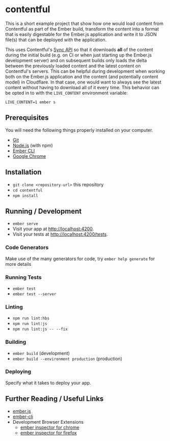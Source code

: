 # contentful

This is a short example project that show how one would load content from
Contentful as part of the Ember build, transform the content into a format that
is easily digestable for the Ember.js application and write it to JSON file(s)
that can be deployed with the application.

This uses Contentful's
[Sync API](https://contentful.github.io/contentful.js/contentful/7.10.0/Sync.html)
so that it downloads **all** of the content during the initial build (e.g. on
CI or when just starting up the Ember.js development server) and on subsequent
builds only loads the delta between the previously loaded content and the
latest content on Contentful's servers. This can be helpful during development
when working both on the Ember.js application and the content (and potentially
content model) in Cloudflare. In that case, one would want to always see the
latest content without having to download all of it every time. This behavior
can be opted in to with the `LIVE_CONTENT` environment variable:

```
LIVE_CONTENT=1 ember s
```

## Prerequisites

You will need the following things properly installed on your computer.

* [Git](https://git-scm.com/)
* [Node.js](https://nodejs.org/) (with npm)
* [Ember CLI](https://ember-cli.com/)
* [Google Chrome](https://google.com/chrome/)

## Installation

* `git clone <repository-url>` this repository
* `cd contentful`
* `npm install`

## Running / Development

* `ember serve`
* Visit your app at [http://localhost:4200](http://localhost:4200).
* Visit your tests at [http://localhost:4200/tests](http://localhost:4200/tests).

### Code Generators

Make use of the many generators for code, try `ember help generate` for more details

### Running Tests

* `ember test`
* `ember test --server`

### Linting

* `npm run lint:hbs`
* `npm run lint:js`
* `npm run lint:js -- --fix`

### Building

* `ember build` (development)
* `ember build --environment production` (production)

### Deploying

Specify what it takes to deploy your app.

## Further Reading / Useful Links

* [ember.js](https://emberjs.com/)
* [ember-cli](https://ember-cli.com/)
* Development Browser Extensions
  * [ember inspector for chrome](https://chrome.google.com/webstore/detail/ember-inspector/bmdblncegkenkacieihfhpjfppoconhi)
  * [ember inspector for firefox](https://addons.mozilla.org/en-US/firefox/addon/ember-inspector/)
